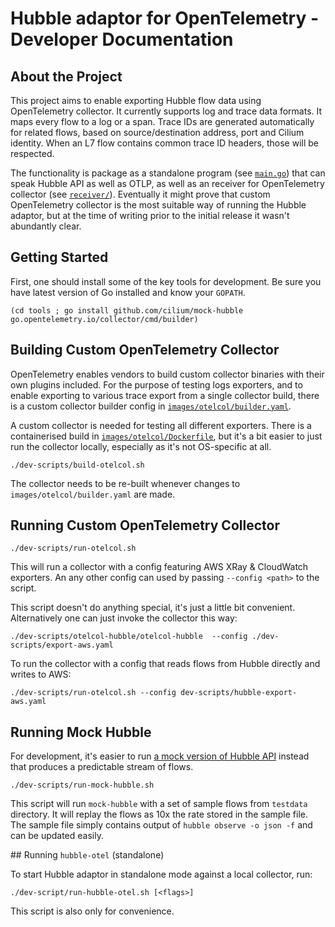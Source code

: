 # Hubble adaptor for OpenTelemetry - Developer Documentation

## About the Project

This project aims to enable exporting Hubble flow data using OpenTelemetry collector. It currently
supports log and trace data formats. It maps every flow to a log or a span. Trace IDs are generated
automatically for related flows, based on source/destination address, port and Cilium identity.
When an L7 flow contains common trace ID headers, those will be respected.

The functionality is package as a standalone program (see [`main.go`](main.go)) that can speak Hubble
API as well as OTLP, as well as an receiver for OpenTelemetry collector (see [`receiver/`](receiver)).
Eventually it might prove that custom OpenTelemetry collector is the most suitable way of running the
Hubble adaptor, but at the time of writing prior to the initial release it wasn't abundantly clear.

## Getting Started

First, one should install some of the key tools for development. Be sure you have latest version
of Go installed and know your `GOPATH`.

```
(cd tools ; go install github.com/cilium/mock-hubble go.opentelemetry.io/collector/cmd/builder)
```

## Building Custom OpenTelemetry Collector

OpenTelemetry enables vendors to build custom collector binaries with their own plugins included.
For the purpose of testing logs exporters, and to enable exporting to various trace export from
a single collector build, there is a custom collector builder config in [`images/otelcol/builder.yaml`](images/otelcol/builder.yaml).

A custom collector is needed for testing all different exporters. There is a containerised build in
[`images/otelcol/Dockerfile`](images/otelcol/Dockerfile), but it's a bit easier to just run the collector
locally, especially as it's not OS-specific at all.

```
./dev-scripts/build-otelcol.sh
```

The collector needs to be re-built whenever changes to `images/otelcol/builder.yaml` are made.

## Running Custom OpenTelemetry Collector

```
./dev-scripts/run-otelcol.sh
```

This will run a collector with a config featuring AWS XRay & CloudWatch exporters. An any other
config can used by passing `--config <path>` to the script.

This script doesn't do anything special, it's just a little bit convenient. Alternatively one
can just invoke the collector this way:

```
./dev-scripts/otelcol-hubble/otelcol-hubble  --config ./dev-scripts/export-aws.yaml
```

To run the collector with a config that reads flows from Hubble directly and writes to AWS:
```
./dev-scripts/run-otelcol.sh --config dev-scripts/hubble-export-aws.yaml
```

## Running Mock Hubble

For development, it's easier to run [a mock version of Hubble API](https://github.com/cilium/mock-hubble)
instead that produces a predictable stream of flows.

```
./dev-scripts/run-mock-hubble.sh
```

This script will run `mock-hubble` with a set of sample flows from `testdata` directory. It will replay the flows
as 10x the rate stored in the sample file. The sample file simply contains output of `hubble observe -o json -f`
and can be updated easily.

## Running `hubble-otel` (standalone)

To start Hubble adaptor in standalone mode against a local collector, run:

```
./dev-script/run-hubble-otel.sh [<flags>]
```

This script is also only for convenience.

